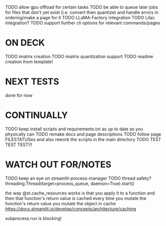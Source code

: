 TODO allow gpu offload for certain tasks
TODO be able to queue later jobs for files that don't yet exist (i.e. convert then quantize) and handle errors in ordering/make a page for it
TODO LLaMA-Factory integration
TODO Lilac integration?
TODO support further cli options for relevant commands/pages

# ON DECK
TODO imatrix creation
TODO imatrix quantization support
TODO readme creation from template!

# NEXT TESTS
done for now

# CONTINUALLY
TODO keep install scripts and requirements.txt as up to date as you physically can
TODO remake docs and page descriptions
TODO follow page FILESTATUSes and also rework the scripts in the main directory
TODO TEST TEST TEST!!!

# WATCH OUT FOR/NOTES
TODO keep an eye on streamlit-process-manager
TODO thread safety? threading.Thread(target=process_queue, daemon=True).start()

the way @st.cache_resources works is that you apply it to a function and then that function's return value is cached
every time you mutate the function's return value you mutate the object in cache
https://docs.streamlit.io/develop/concepts/architecture/caching

subprocess.run is blocking!